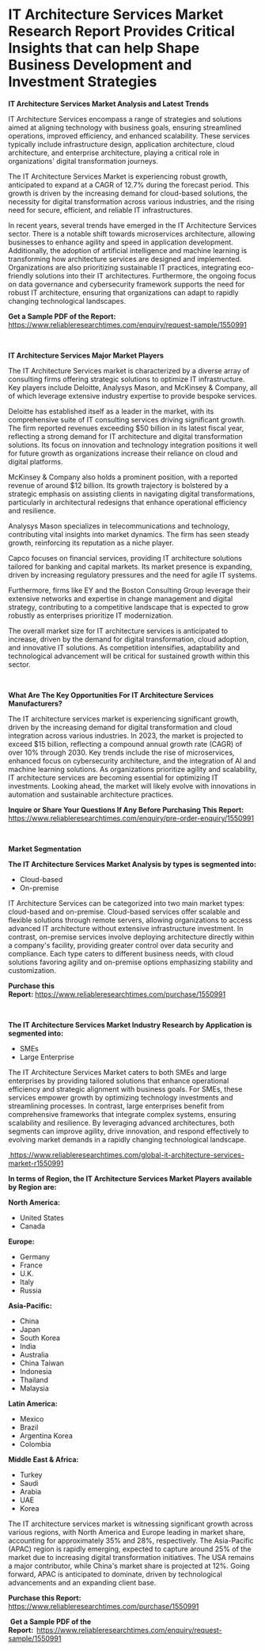 <p><h1>IT Architecture Services Market Research Report Provides Critical Insights that can help Shape Business Development and Investment Strategies</h1></p><p><strong>IT Architecture Services Market Analysis and Latest Trends</strong></p>
<p><p>IT Architecture Services encompass a range of strategies and solutions aimed at aligning technology with business goals, ensuring streamlined operations, improved efficiency, and enhanced scalability. These services typically include infrastructure design, application architecture, cloud architecture, and enterprise architecture, playing a critical role in organizations' digital transformation journeys.</p><p>The IT Architecture Services Market is experiencing robust growth, anticipated to expand at a CAGR of 12.7% during the forecast period. This growth is driven by the increasing demand for cloud-based solutions, the necessity for digital transformation across various industries, and the rising need for secure, efficient, and reliable IT infrastructures.</p><p>In recent years, several trends have emerged in the IT Architecture Services sector. There is a notable shift towards microservices architecture, allowing businesses to enhance agility and speed in application development. Additionally, the adoption of artificial intelligence and machine learning is transforming how architecture services are designed and implemented. Organizations are also prioritizing sustainable IT practices, integrating eco-friendly solutions into their IT architectures. Furthermore, the ongoing focus on data governance and cybersecurity framework supports the need for robust IT architecture, ensuring that organizations can adapt to rapidly changing technological landscapes.</p></p>
<p><strong>Get a Sample PDF of the Report:&nbsp;</strong> <a href="https://www.reliableresearchtimes.com/enquiry/request-sample/1550991?utm_campaign=3081&utm_medium=2&utm_source=Github&utm_content=ia&utm_term=19042025&utm_id=it-architecture-services">https://www.reliableresearchtimes.com/enquiry/request-sample/1550991</a></p>
<p>&nbsp;</p>
<p><strong>IT Architecture Services Major Market Players</strong></p>
<p><p>The IT Architecture Services market is characterized by a diverse array of consulting firms offering strategic solutions to optimize IT infrastructure. Key players include Deloitte, Analysys Mason, and McKinsey & Company, all of which leverage extensive industry expertise to provide bespoke services.</p><p>Deloitte has established itself as a leader in the market, with its comprehensive suite of IT consulting services driving significant growth. The firm reported revenues exceeding $50 billion in its latest fiscal year, reflecting a strong demand for IT architecture and digital transformation solutions. Its focus on innovation and technology integration positions it well for future growth as organizations increase their reliance on cloud and digital platforms.</p><p>McKinsey & Company also holds a prominent position, with a reported revenue of around $12 billion. Its growth trajectory is bolstered by a strategic emphasis on assisting clients in navigating digital transformations, particularly in architectural redesigns that enhance operational efficiency and resilience. </p><p>Analysys Mason specializes in telecommunications and technology, contributing vital insights into market dynamics. The firm has seen steady growth, reinforcing its reputation as a niche player.</p><p>Capco focuses on financial services, providing IT architecture solutions tailored for banking and capital markets. Its market presence is expanding, driven by increasing regulatory pressures and the need for agile IT systems.</p><p>Furthermore, firms like EY and the Boston Consulting Group leverage their extensive networks and expertise in change management and digital strategy, contributing to a competitive landscape that is expected to grow robustly as enterprises prioritize IT modernization.</p><p>The overall market size for IT architecture services is anticipated to increase, driven by the demand for digital transformation, cloud adoption, and innovative IT solutions. As competition intensifies, adaptability and technological advancement will be critical for sustained growth within this sector.</p></p>
<p>&nbsp;</p>
<p><strong>What Are The Key Opportunities For IT Architecture Services Manufacturers?</strong></p>
<p><p>The IT architecture services market is experiencing significant growth, driven by the increasing demand for digital transformation and cloud integration across various industries. In 2023, the market is projected to exceed $15 billion, reflecting a compound annual growth rate (CAGR) of over 10% through 2030. Key trends include the rise of microservices, enhanced focus on cybersecurity architecture, and the integration of AI and machine learning solutions. As organizations prioritize agility and scalability, IT architecture services are becoming essential for optimizing IT investments. Looking ahead, the market will likely evolve with innovations in automation and sustainable architecture practices.</p></p>
<p><strong>Inquire or Share Your Questions If Any Before Purchasing This Report:</strong> <a href="https://www.reliableresearchtimes.com/enquiry/pre-order-enquiry/1550991?utm_campaign=3081&utm_medium=2&utm_source=Github&utm_content=ia&utm_term=19042025&utm_id=it-architecture-services">https://www.reliableresearchtimes.com/enquiry/pre-order-enquiry/1550991</a></p>
<p>&nbsp;</p>
<p><strong>Market Segmentation</strong></p>
<p><strong>The IT Architecture Services Market Analysis by types is segmented into:</strong></p>
<p><ul><li>Cloud-based</li><li>On-premise</li></ul></p>
<p><p>IT Architecture Services can be categorized into two main market types: cloud-based and on-premise. Cloud-based services offer scalable and flexible solutions through remote servers, allowing organizations to access advanced IT architecture without extensive infrastructure investment. In contrast, on-premise services involve deploying architecture directly within a company's facility, providing greater control over data security and compliance. Each type caters to different business needs, with cloud solutions favoring agility and on-premise options emphasizing stability and customization.</p></p>
<p><strong>Purchase this Report:&nbsp;</strong><a href="https://www.reliableresearchtimes.com/purchase/1550991?utm_campaign=3081&utm_medium=2&utm_source=Github&utm_content=ia&utm_term=19042025&utm_id=it-architecture-services">https://www.reliableresearchtimes.com/purchase/1550991</a></p>
<p>&nbsp;</p>
<p><strong>The IT Architecture Services Market Industry Research by Application is segmented into:</strong></p>
<p><ul><li>SMEs</li><li>Large Enterprise</li></ul></p>
<p><p>The IT Architecture Services Market caters to both SMEs and large enterprises by providing tailored solutions that enhance operational efficiency and strategic alignment with business goals. For SMEs, these services empower growth by optimizing technology investments and streamlining processes. In contrast, large enterprises benefit from comprehensive frameworks that integrate complex systems, ensuring scalability and resilience. By leveraging advanced architectures, both segments can improve agility, drive innovation, and respond effectively to evolving market demands in a rapidly changing technological landscape.</p></p>
<p><a href="https://www.reliableresearchtimes.com/global-it-architecture-services-market-r1550991?utm_campaign=3081&utm_medium=2&utm_source=Github&utm_content=ia&utm_term=19042025&utm_id=it-architecture-services">&nbsp;https://www.reliableresearchtimes.com/global-it-architecture-services-market-r1550991</a></p>
<p><strong>In terms of Region, the IT Architecture Services Market Players available by Region are:</strong></p>
<p>
    <p> <strong> North America: </strong>
        <ul>
            <li>United States</li>
            <li>Canada</li>
        </ul>
        </p> 
    <p> <strong> Europe: </strong>
        <ul>
            <li>Germany</li>
            <li>France</li>
            <li>U.K.</li>
            <li>Italy</li>
            <li>Russia</li>
        </ul>
        </p> 
    <p> <strong> Asia-Pacific: </strong>
        <ul>
            <li>China</li>
            <li>Japan</li>
            <li>South Korea</li>
            <li>India</li>
            <li>Australia</li>
            <li>China Taiwan</li>
            <li>Indonesia</li>
            <li>Thailand</li>
            <li>Malaysia</li>
        </ul>
        </p> 
    <p> <strong> Latin America: </strong>
        <ul>
            <li>Mexico</li>
            <li>Brazil</li>
            <li>Argentina Korea</li>
            <li>Colombia</li>
        </ul>
        </p> 
    <p> <strong> Middle East & Africa: </strong>
        <ul>
            <li>Turkey</li>
            <li>Saudi</li>
            <li>Arabia</li>
            <li>UAE</li>
            <li>Korea</li>
        </ul>
    </p>
    </p>
<p><p>The IT architecture services market is witnessing significant growth across various regions, with North America and Europe leading in market share, accounting for approximately 35% and 28%, respectively. The Asia-Pacific (APAC) region is rapidly emerging, expected to capture around 25% of the market due to increasing digital transformation initiatives. The USA remains a major contributor, while China's market share is projected at 12%. Going forward, APAC is anticipated to dominate, driven by technological advancements and an expanding client base.</p></p>
<p><strong>Purchase this Report: </strong><a href="https://www.reliableresearchtimes.com/purchase/1550991?utm_campaign=3081&utm_medium=2&utm_source=Github&utm_content=ia&utm_term=19042025&utm_id=it-architecture-services">https://www.reliableresearchtimes.com/purchase/1550991</a></p>
<p>&nbsp;<strong>Get a Sample PDF of the Report:&nbsp;&nbsp;</strong><a href="https://www.reliableresearchtimes.com/enquiry/request-sample/1550991?utm_campaign=3081&utm_medium=2&utm_source=Github&utm_content=ia&utm_term=19042025&utm_id=it-architecture-services">https://www.reliableresearchtimes.com/enquiry/request-sample/1550991</a></p>
<p><strong></strong></p>
<p><p></p><p></p><p></p></p>